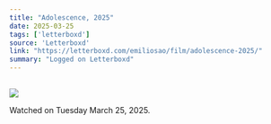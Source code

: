 ```yaml
---
title: "Adolescence, 2025"
date: 2025-03-25
tags: ['letterboxd']
source: 'Letterboxd'
link: "https://letterboxd.com/emiliosao/film/adolescence-2025/"
summary: "Logged on Letterboxd"
---
```


## [](https://letterboxd.com/emiliosao/film/adolescence-2025/)  

<p><img src="https://a.ltrbxd.com/resized/film-poster/1/3/2/6/8/2/8/1326828-adolescence-2025-0-600-0-900-crop.jpg?v=dde7c2d9f0" /></p> <p>Watched on Tuesday March 25, 2025.</p>